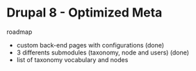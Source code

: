 <h1>Drupal 8 - Optimized Meta</h1>


roadmap
- custom back-end pages with configurations (done)
- 3 differents submodules (taxonomy, node and users) (done)
- list of taxonomy vocabulary and nodes